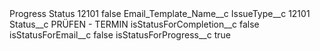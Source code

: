 <?xml version="1.0" encoding="UTF-8"?>
<CustomMetadata xmlns="http://soap.sforce.com/2006/04/metadata" xmlns:xsi="http://www.w3.org/2001/XMLSchema-instance" xmlns:xsd="http://www.w3.org/2001/XMLSchema">
    <label>Progress Status 12101</label>
    <protected>false</protected>
    <values>
        <field>Email_Template_Name__c</field>
        <value xsi:nil="true"/>
    </values>
    <values>
        <field>IssueType__c</field>
        <value xsi:type="xsd:string">12101</value>
    </values>
    <values>
        <field>Status__c</field>
        <value xsi:type="xsd:string">PRÜFEN - TERMIN</value>
    </values>
    <values>
        <field>isStatusForCompletion__c</field>
        <value xsi:type="xsd:boolean">false</value>
    </values>
    <values>
        <field>isStatusForEmail__c</field>
        <value xsi:type="xsd:boolean">false</value>
    </values>
    <values>
        <field>isStatusForProgress__c</field>
        <value xsi:type="xsd:boolean">true</value>
    </values>
</CustomMetadata>
